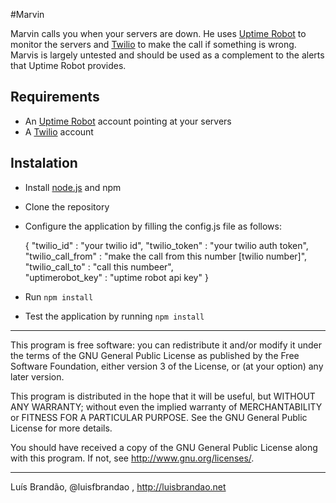 #Marvin

Marvin calls you when your servers are down. He uses [Uptime Robot](http://www.uptimerobot.com/) to monitor the servers and [Twilio](https://www.twilio.com/) to make the call if something is wrong. Marvis is largely untested and should be used as a complement to the alerts that Uptime Robot provides.

## Requirements

* An [Uptime Robot](http://www.uptimerobot.com/) account pointing at your servers
* A [Twilio](https://www.twilio.com/) account

## Instalation

* Install [node.js](http://nodejs.org/) and npm
* Clone the repository
* Configure the application by filling the config.js file as follows:

    {
    "twilio_id" : "your twilio id",
    "twilio_token" : "your twilio auth token",
    "twilio_call_from" : "make the call from this number [twilio number]",
    "twilio_call_to" : "call this numbeer",    
    "uptimerobot_key" : "uptime robot api key"
    }
        
* Run ```npm install```
* Test the application by running ```npm install```


<hr/>

This program is free software: you can redistribute it and/or modify it under the terms of the GNU General Public License as published by the Free Software Foundation, either version 3 of the License, or (at your option) any later version.

This program is distributed in the hope that it will be useful, but WITHOUT ANY WARRANTY; without even the implied warranty of MERCHANTABILITY or FITNESS FOR A PARTICULAR PURPOSE. See the GNU General Public License for more details.

You should have received a copy of the GNU General Public License along with this program. If not, see http://www.gnu.org/licenses/.

<hr/>

Luís Brandão, @luisfbrandao , http://luisbrandao.net